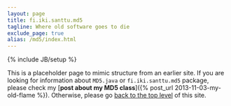 ```yaml
---
layout: page
title: fi.iki.santtu.md5
tagline: Where old software goes to die
exclude_page: true
alias: /md5/index.html
---
```

{% include JB/setup %}

This is a placeholder page to mimic structure from an earlier site. If
you are looking for information about `MD5.java` or
`fi.iki.santtu.md5` package, please check my [**post about my MD5
class**]({% post_url 2013-11-03-my-old-flame %}). Otherwise, please go
[back to the top level](/) of this site.